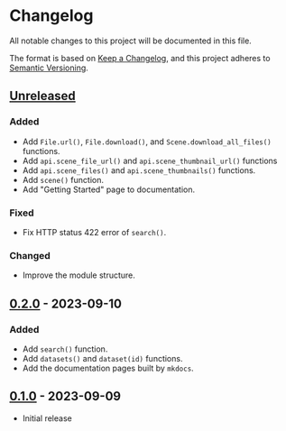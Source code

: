 # Changelog

All notable changes to this project will be documented in this file.

The format is based on [Keep a Changelog](https://keepachangelog.com/),
and this project adheres to [Semantic Versioning](https://semver.org/spec/v2.0.0.html).

## [Unreleased]

### Added

- Add `File.url()`, `File.download()`, and `Scene.download_all_files()` functions.
- Add `api.scene_file_url()` and `api.scene_thumbnail_url()` functions
- Add `api.scene_files()` and `api.scene_thumbnails()` functions.
- Add `scene()` function.
- Add "Getting Started" page to documentation.

### Fixed

- Fix HTTP status 422 error of `search()`.

### Changed

- Improve the module structure.

## [0.2.0] - 2023-09-10

### Added

- Add `search()` function.
- Add `datasets()` and `dataset(id)` functions.
- Add the documentation pages built by `mkdocs`.

## [0.1.0] - 2023-09-09

- Initial release

[unreleased]: https://github.com/sankichi92/tellus-traveler-python/compare/v0.2.0...HEAD
[0.2.0]: https://github.com/olivierlacan/keep-a-changelog/compare/v0.1.0...v0.2.0
[0.1.0]: https://github.com/sankichi92/tellus-traveler-python/releases/tag/v0.1.0
